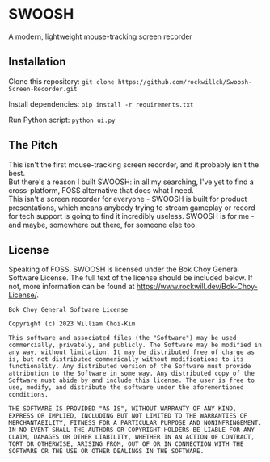 # SWOOSH
A modern, lightweight mouse-tracking screen recorder
## Installation
Clone this repository:
`git clone https://github.com/rockwillck/Swoosh-Screen-Recorder.git`  

Install dependencies:
`pip install -r requirements.txt`

Run Python script:
`python ui.py`
## The Pitch
This isn't the first mouse-tracking screen recorder, and it probably isn't the best.  
But there's a reason I built SWOOSH: in all my searching, I've yet to find a cross-platform, FOSS alternative that does what I need.  
This isn't a screen recorder for everyone - SWOOSH is built for product presentations, which means anybody trying to stream gameplay or record for tech support is going to find it incredibly useless.
SWOOSH is for me - and maybe, somewhere out there, for someone else too.
## License
Speaking of FOSS, SWOOSH is licensed under the Bok Choy General Software License. The full text of the license should be included below. If not, more information can be found at https://www.rockwill.dev/Bok-Choy-License/.
```
Bok Choy General Software License

Copyright (c) 2023 William Choi-Kim

This software and associated files (the "Software") may be used commercially, privately, and publicly. The Software may be modified in any way, without limitation. It may be distributed free of charge as is, but not distributed commerically without modifications to its functionality. Any distributed version of the Software must provide attribution to the Software in some way. Any distributed copy of the Software must abide by and include this license. The user is free to use, modify, and distribute the software under the aforementioned conditions.

THE SOFTWARE IS PROVIDED "AS IS", WITHOUT WARRANTY OF ANY KIND, EXPRESS OR IMPLIED, INCLUDING BUT NOT LIMITED TO THE WARRANTIES OF MERCHANTABILITY, FITNESS FOR A PARTICULAR PURPOSE AND NONINFRINGEMENT. IN NO EVENT SHALL THE AUTHORS OR COPYRIGHT HOLDERS BE LIABLE FOR ANY CLAIM, DAMAGES OR OTHER LIABILITY, WHETHER IN AN ACTION OF CONTRACT, TORT OR OTHERWISE, ARISING FROM, OUT OF OR IN CONNECTION WITH THE SOFTWARE OR THE USE OR OTHER DEALINGS IN THE SOFTWARE.
```